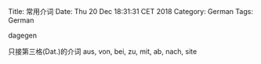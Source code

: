 Title: 常用介词
Date: Thu 20 Dec 18:31:31 CET 2018
Category: German
Tags: German

dagegen


只接第三格(Dat.)的介词
aus, von, bei, zu, mit, ab, nach, site

